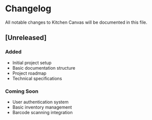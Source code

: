# Changelog

All notable changes to Kitchen Canvas will be documented in this file.

## [Unreleased]

### Added
- Initial project setup
- Basic documentation structure
- Project roadmap
- Technical specifications

### Coming Soon
- User authentication system
- Basic inventory management
- Barcode scanning integration 